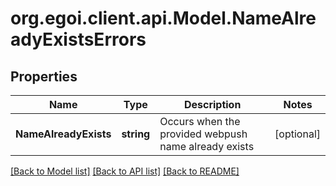 # org.egoi.client.api.Model.NameAlreadyExistsErrors
## Properties

Name | Type | Description | Notes
------------ | ------------- | ------------- | -------------
**NameAlreadyExists** | **string** | Occurs when the provided webpush name already exists | [optional] 

[[Back to Model list]](../README.md#documentation-for-models) [[Back to API list]](../README.md#documentation-for-api-endpoints) [[Back to README]](../README.md)


